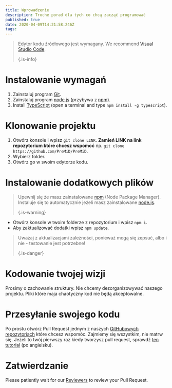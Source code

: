 ```yaml
---
title: Wprowadzenie
description: Troche porad dla tych co chcą zacząć programować
published: true
date: 2020-04-09T14:21:58.246Z
tags:
---
```


> Edytor kodu źródłowego jest wymagany. We recommend [Visual Studio Code](https://code.visualstudio.com/). 
> 
> {.is-info}

# Instalowanie wymagań
1. Zainstaluj program [Git](https://git-scm.com/).
2. Zainstaluj program [node.js](https://nodejs.org/en/) (przybywa z [npm](https://www.npmjs.com/)).
3. Install [TypeScript](https://www.typescriptlang.org/index.html#download-links) (open a terminal and type `npm install -g typescript`).

# Klonowanie projektu
1. Otwórz konsole i wpisz `git clone LINK`. **Zamień LINK na link repozytorium które chcesz wspomoć** np. `git clone https://github.com/PreMiD/PreMiD`.
2. Wybierz folder.
3. Otwórz go w swoim edytorze kodu.

# Instalowanie dodatkowych plików
> Upewnij się że masz zainstalowane [npm](https://www.npmjs.com/) (Node Package Manager). Instaluje się to automatycznie jeżeli masz zainstalowane [node.js](https://nodejs.org/en/). 
> 
> {.is-warning}

- Otwórz konsole w twoim folderze z repozytorium i wpisz `npm i`.
- Aby zaktualizować dodatki wpisz `npm update`.

> Uważaj z aktualizacjami zależności, ponieważ mogą się zepsuć, albo i nie - testowanie jest potrzebne! 
> 
> {.is-danger}

# Kodowanie twojej wizji
Prosimy o zachowanie struktury. Nie chcemy dezorganizowywać naszego projektu. Pliki które maja chaotyczny kod nie będą akceptowalne.

# Przesyłanie swojego kodu
Po prostu otwórz Pull Request jednym z naszych [GitHubowych repozytoriach](https://github.com/PreMiD/) które chcesz wspomóc. Zajmiemy się wszystkim, nie matrw się. Jeżeli to twój pierwszy raz kiedy tworzysz pull request, sprawdź [ten tutorial](https://help.github.com/en/articles/creating-a-pull-request) (po angielsku).

# Zatwierdzanie
Please patiently wait for our [Reviewers](https://docs.premid.app/en/dev/presence/guidelines#presence-reviewers) to review your Pull Request.
